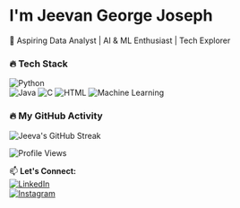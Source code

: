 # I'm Jeevan George Joseph 
🚀 Aspiring Data Analyst | AI & ML Enthusiast | Tech Explorer  

### 🔥 Tech Stack  
![Python](https://img.shields.io/badge/Python-3776AB?style=for-the-badge&logo=python&logoColor=white)  
![Java](https://img.shields.io/badge/Java-007396?style=for-the-badge&logo=java&logoColor=white)
![C](https://img.shields.io/badge/C-A8B9CC?style=for-the-badge&logo=c&logoColor=white)
![HTML](https://img.shields.io/badge/HTML-E34F26?style=for-the-badge&logo=html5&logoColor=white)
![Machine Learning](https://img.shields.io/badge/Machine%20Learning-ffcc00?style=for-the-badge&logo=sklearn&logoColor=black)  


### 🔥 My GitHub Activity  
![Jeeva's GitHub Streak](https://github-readme-streak-stats.herokuapp.com/?user=jeevanjoseph03&theme=radical)

![Profile Views](https://komarev.com/ghpvc/?username=jeevanjoseph03&color=blue)

📫 **Let's Connect:**  
[![LinkedIn](https://img.shields.io/badge/LinkedIn-0A66C2?style=for-the-badge&logo=linkedin&logoColor=white&borderRadius=30)](https://www.linkedin.com/in/jeevan-george-joseph-05a640245/)  
[![Instagram](https://img.shields.io/badge/Instagram-E4405F?style=for-the-badge&logo=instagram&logoColor=white&borderRadius=30)](https://www.instagram.com/jeevan_.joseph/)  

